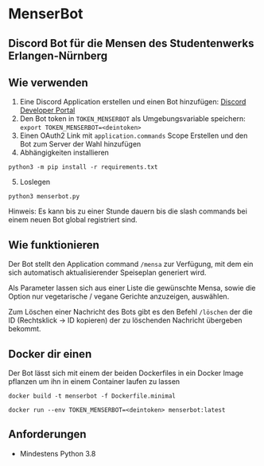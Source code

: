 # MenserBot
## Discord Bot für die Mensen des Studentenwerks Erlangen-Nürnberg

## Wie verwenden
1. Eine Discord Application erstellen und einen Bot hinzufügen: [Discord Developer Portal](https://discordapp.com/developers/applications)
2. Den Bot token in `TOKEN_MENSERBOT` als Umgebungsvariable speichern: `export TOKEN_MENSERBOT=<deintoken>`
3. Einen OAuth2 Link mit `application.commands` Scope Erstellen und den Bot zum Server der Wahl hinzufügen
4. Abhängigkeiten installieren 
```
python3 -m pip install -r requirements.txt
```
5. Loslegen 
```
python3 menserbot.py
```
Hinweis: Es kann bis zu einer Stunde dauern bis die slash commands bei einem neuen Bot global registriert sind.

## Wie funktionieren
Der Bot stellt den Application command `/mensa` zur Verfügung, mit dem ein sich automatisch aktualisierender Speiseplan generiert wird.

Als Parameter lassen sich aus einer Liste die gewünschte Mensa, sowie die Option nur vegetarische / vegane Gerichte anzuzeigen, auswählen.

Zum Löschen einer Nachricht des Bots gibt es den Befehl `/löschen` der die ID (Rechtsklick -> ID kopieren) der zu löschenden Nachricht übergeben bekommt.

## Docker dir einen
Der Bot lässt sich mit einem der beiden Dockerfiles in ein Docker Image pflanzen um ihn in einem Container laufen zu lassen

`docker build -t menserbot -f Dockerfile.minimal`

`docker run --env TOKEN_MENSERBOT=<deintoken> menserbot:latest`

## Anforderungen
- Mindestens Python 3.8

